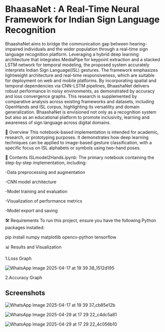 # BhaasaNet : A Real-Time Neural Framework for Indian Sign Language Recognition

BhaashaNet aims to bridge the communication gap between hearing-impaired individuals and the wider population through a real-time sign language recognition platform. Leveraging a hybrid deep learning architecture that integrates MediaPipe for keypoint extraction and a stacked LSTM network for temporal modeling, the proposed system accurately interprets Indian Sign Language(ISL) gestures. The framework emphasizes lightweight architecture and real-time responsiveness, which are suitable for deployment on web and mobile platforms. By incorporating  spatial and temporal dependencies via CNN-LSTM pipelines, BhaashaNet delivers robust performance in noisy environments, as demonstrated by accuracy and loss convergence graphs. This research is supplemented by comparative analysis across existing frameworks and datasets, including OpenHands and ISL corpus, highlighting its versatility and domain generalization. BhaashaNet is envisioned not only as a recognition system but also as an educational platform to promote inclusivity, learning and awareness of sign language across digital domains.


🧩 Overview
This notebook-based implementation is intended for academic, research, or prototyping purposes. It demonstrates how deep learning techniques can be applied to image-based gesture classification, with a specific focus on ISL alphabets or symbols using two-hand poses.

📁 Contents
ISLmodel2Hands.ipynb: The primary notebook containing the step-by-step implementation, including:

-Data preprocessing and augmentation

-CNN model architecture

-Model training and evaluation

-Visualization of performance metrics

-Model export and saving

🛠️ Requirements
To run this project, ensure you have the following Python packages installed:

pip install numpy matplotlib opencv-python tensorflow

📊 Results and Visualization

1.Loss Graph

![WhatsApp Image 2025-04-17 at 19 39 38_1512d195](https://github.com/user-attachments/assets/52ea1f05-d355-45d6-8c66-5cab0a68c403)

2.Accuracy Graph

## Screenshots

![WhatsApp Image 2025-04-17 at 19 39 37_cb85e12b](https://github.com/user-attachments/assets/79aa1f5e-6bc6-4f5f-ab46-46b6731181fe)

![WhatsApp Image 2025-04-29 at 17 29 22_c4dc5a81](https://github.com/user-attachments/assets/19093067-df0b-4b9d-8642-1580515b9632)

![WhatsApp Image 2025-04-29 at 17 29 22_4c056b10](https://github.com/user-attachments/assets/737f76db-c0d0-4704-aeae-f5ddcf0001c6)

